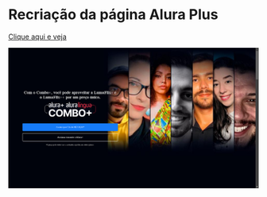 # Recriação da página Alura Plus
<a href="https://lumadara-dev.github.io/alura-plus-remake/">Clique aqui e veja</a>

![](/img/readme.png)